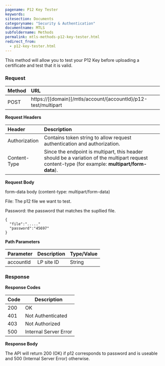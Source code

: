 ```yaml
---
pagename: P12 Key Tester
keywords:
sitesection: Documents
categoryname: "Security & Authentication"
documentname: MTLS 
subfoldername: Methods
permalink: mtls-methods-p12-key-tester.html
redirect_from:
  - p12-key-tester.html
---
```


This method will allow you to test your P12 Key before uploading a certificate and test that it is valid.

### Request

 |Method|      URL|  
 |:--------  |:---  |
 |POST|  https://[{domain}]/mtls/account/{accountId}/p12-test/multipart |


**Request Headers**

 |Header         |Description  |
 |:------|        :--------  |
 |Authorization|    Contains token string to allow request authentication and authorization.  |
 |Content-Type|     Since the endpoint is multipart, this header should be a variation of the multipart request content-type (for example: **multipart/form-data**).  |
 

**Request Body**

form-data body (content-type: multipart/form-data)

File: The p12 file we want to test.

Password: the password that matches the supllied file.

```
{
  "file":"....."
  "password":"45697"
}
```

**Path Parameters**

 |Parameter|  Description|  Type/Value |
 |:------    |:--------    |:--------|
 |accountId|  LP site ID |   String |

### Response

**Response Codes**

| Code | Description           |
|------|-----------------------|
| 200  | OK                    |
| 401  | Not Authenticated     |
| 403  | Not Authorized        |
| 500  | Internal Server Error |



**Response Body**

The API will return 200 (OK) if p12 corresponds to password and is useable and 500 (Internal Server Error) otherwise.

